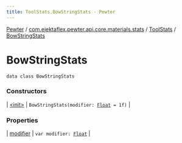 ```yaml
---
title: ToolStats.BowStringStats - Pewter
---
```


[Pewter](../../../index.html) / [com.ejektaflex.pewter.api.core.materials.stats](../../index.html) / [ToolStats](../index.html) / [BowStringStats](./index.html)

# BowStringStats

`data class BowStringStats`

### Constructors

| [&lt;init&gt;](-init-.html) | `BowStringStats(modifier: `[`Float`](https://kotlinlang.org/api/latest/jvm/stdlib/kotlin/-float/index.html)` = 1f)` |

### Properties

| [modifier](modifier.html) | `var modifier: `[`Float`](https://kotlinlang.org/api/latest/jvm/stdlib/kotlin/-float/index.html) |

